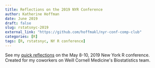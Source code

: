 ```yaml
---
title: Reflections on the 2019 NYR Conference
author: Katherine Hoffman
date: June 2019
draft: false
slug: rstatsnyc-2019
external_link: "https://github.com/hoffmakl/nyr-conf-comp-club"
categories: [R]
tags: [R, rstatsnyc, NY R conference]
---
```


See my [quick reflections](https://wcm-computing-club.github.io/file_slides/nyc-r-highlights.html) on the May 8-10, 2019 New York R conference. Created for my coworkers on Weill Cornell Medicine's Biostatistics team.
